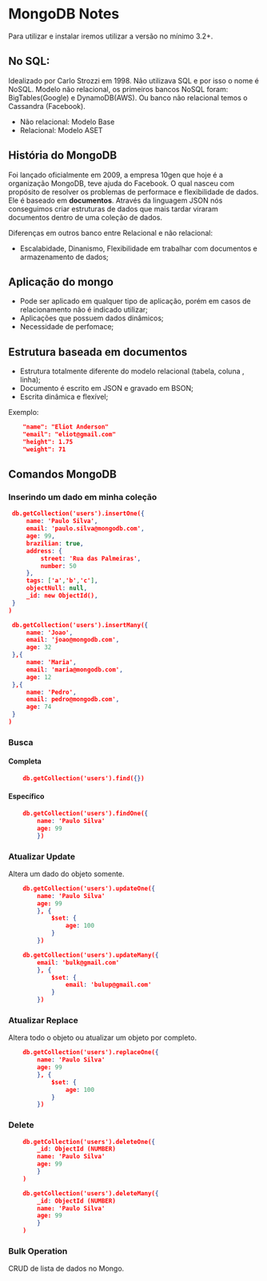 # MongoDB Notes
Para utilizar e instalar iremos utilizar a versão no mínimo 3.2+.

## No SQL:
Idealizado por Carlo Strozzi em 1998. Não utilizava SQL e por isso o nome é NoSQL. Modelo não relacional, os primeiros bancos NoSQL foram: BigTables(Google) e DynamoDB(AWS). Ou banco não relacional temos o Cassandra (Facebook). 

* Não relacional: Modelo Base
* Relacional: Modelo ASET

## História do MongoDB
Foi lançado oficialmente em 2009, a empresa 10gen que hoje é a organização MongoDB, teve ajuda do Facebook. O qual nasceu com propósito de resolver os problemas de performace e flexibilidade de dados. Ele é baseado em **documentos**. Através da linguagem JSON nós conseguimos criar estruturas de dados que mais tardar viraram documentos dentro de uma coleção de dados. 

Diferenças em outros banco entre Relacional e não relacional:
* Escalabidade, Dinanismo, Flexibilidade em trabalhar com documentos e armazenamento de dados;


## Aplicação do mongo
* Pode ser aplicado em qualquer tipo de aplicação, porém em casos de relacionamento não é indicado utilizar;
* Aplicações que possuem dados dinâmicos;
* Necessidade de perfomace;

## Estrutura baseada em documentos
* Estrutura totalmente diferente do modelo relacional (tabela, coluna , linha);
* Documento é escrito em JSON e gravado em BSON;
* Escrita dinâmica e flexível;

Exemplo:

```json
    "name": "Eliot Anderson"
    "email": "eliot@gmail.com"
    "height": 1.75
    "weight": 71
```

## Comandos MongoDB
### Inserindo um dado em minha coleção
```json
 db.getCollection('users').insertOne({
     name: 'Paulo Silva',
     email: 'paulo.silva@mongodb.com',
     age: 99,
     brazilian: true,
     address: {
         street: 'Rua das Palmeiras',
         number: 50
     },
     tags: ['a','b','c'],
     objectNull: null,
     _id: new ObjectId(),
 }
)
```


```json
 db.getCollection('users').insertMany({
     name: 'Joao',
     email: 'joao@mongodb.com',
     age: 32
 },{
     name: 'Maria',
     email: 'maria@mongodb.com',
     age: 12
 },{
     name: 'Pedro',
     email: pedro@mongodb.com',
     age: 74
 }
)
```


### Busca
#### Completa

```json
    db.getCollection('users').find({})
```

#### Específico

```json
    db.getCollection('users').findOne({
        name: 'Paulo Silva'
        age: 99
        })
```

### Atualizar Update
Altera um dado do objeto somente. 

```json
    db.getCollection('users').updateOne({
        name: 'Paulo Silva'
        age: 99
        }, {
            $set: {
                age: 100
            }
        })
```

```json
    db.getCollection('users').updateMany({
        email: 'bulk@gmail.com'
        }, {
            $set: {
                email: 'bulup@gmail.com'
            }
        })
```

### Atualizar Replace
Altera todo o objeto ou atualizar um objeto por completo.

```json
    db.getCollection('users').replaceOne({
        name: 'Paulo Silva'
        age: 99
        }, {
            $set: {
                age: 100
            }
        })
```

### Delete

```json
    db.getCollection('users').deleteOne({
        _id: ObjectId (NUMBER)
        name: 'Paulo Silva'
        age: 99
        }
    )
```


```json
    db.getCollection('users').deleteMany({
        _id: ObjectId (NUMBER)
        name: 'Paulo Silva'
        age: 99
        }
    )
```


### Bulk Operation
CRUD de lista de dados no Mongo.


